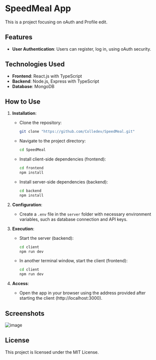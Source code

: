 # SpeedMeal App

This is a project focusing on oAuth and Profile edit.

## Features

- **User Authentication**: Users can register, log in, using oAuth security.

## Technologies Used

- **Frontend**: React.js with TypeScript
- **Backend**: Node.js, Express with TypeScript
- **Database**: MongoDB

## How to Use

1. **Installation**:
   - Clone the repository:

     ```bash
     git clone "https://github.com/Colledev/SpeedMeal.git"
     ```

   - Navigate to the project directory:

     ```bash
     cd SpeedMeal
     ```

   - Install client-side dependencies (frontend):

     ```bash
     cd frontend
     npm install
     ```

   - Install server-side dependencies (backend):

     ```bash
     cd backend
     npm install
     ```

2. **Configuration**:
   - Create a `.env` file in the `server` folder with necessary environment variables, such as database connection and API keys.

3. **Execution**:
   - Start the server (backend):

     ```bash
     cd client
     npm run dev
     ```

   - In another terminal window, start the client (frontend):

     ```bash
     cd client
     npm run dev
     ```

4. **Access**:
   - Open the app in your browser using the address provided after starting the client (http://localhost:3000).

## Screenshots

![image](https://github.com/Colledev/SpeedMeal/assets/112740912/fc12670d-4346-48bc-8225-b50bf09ea483)

## License

This project is licensed under the MIT License.

